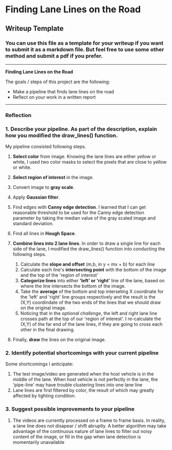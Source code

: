 # **Finding Lane Lines on the Road** 

## Writeup Template

### You can use this file as a template for your writeup if you want to submit it as a markdown file. But feel free to use some other method and submit a pdf if you prefer.

---

**Finding Lane Lines on the Road**

The goals / steps of this project are the following:
* Make a pipeline that finds lane lines on the road
* Reflect on your work in a written report


[//]: # (Image References)

[image1]: ./examples/grayscale.jpg "Grayscale"

---

### Reflection

### 1. Describe your pipeline. As part of the description, explain how you modified the draw_lines() function.

My pipeline consisted following steps. 
1. __Select color__ from image. Knowing the lane lines are either yellow or white, I used two color masks to select the pixels that are close to yellow or white.

1. __Select region of interest__ in the image.

1. Convert image to __gray scale__.

1. Apply __Gaussian filter__.

1. Find edges with __Canny edge detection__. I learned that I can get reasonable threshold to be used for the Canny edge detection parameter by taking the median value of the gray scaled image and standard deviation.  

1. Find all lines in __Hough Space__.

1. __Combine lines into 2 lane lines__. In order to draw a single line for each side of the lane, I modified the draw_lines() function into conducting the following steps.
   1. Calculate the __slope and offset__ (m,b, in y = mx + b) for each line
   1. Calculate each line's __intersecting point__ with the bottom of the image and the top of the 'region of interest'
   1. __Categorize lines__ into either __'left' or 'right'__ line of the lane, based on where the line intersects the bottom of the image.
   1. Take the __average__ of the bottom and top interseting X coordinate for the 'left' and 'right' line groups respectively and the result is the (X,Y) coordindate of the two ends of the lines that we should draw on the original image.
   1. Noticing that in the _optional challenge_, the left and right lane line crosses path at the top of our 'region of interest'. I re-calculate the (X,Y) of the far end of the lane lines, if they are going to cross each other in the final drawing.

1. Finally, __draw__ the lines on the original image.


### 2. Identify potential shortcomings with your current pipeline

Some shortcomings I anticipate:
1. The test image/video are generated when the host vehicle is in the middle of the lane. When host vehicle is not perfectly in the lane, the 'pipe-line' may have trouble clustering lines into one lane line
1. Lane lines are first filtered by color, the result of which may greatly affected by lighting condition.

### 3. Suggest possible improvements to your pipeline

1. The videos are currently processed on a frame to frame basis. In reality, a lane line does not disapear / shift abruptly. A better algorithm may take advantage of the continuous nature of lane lines to filter out noisy content of the image, or fill in the gap when lane detection is momentarily unavailable
